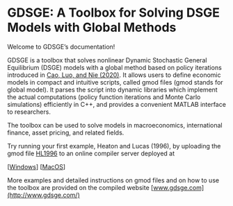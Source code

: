 # GDSGE: A Toolbox for Solving DSGE Models with Global Methods
Welcome to GDSGE’s documentation!

GDSGE is a toolbox that solves nonlinear Dynamic Stochastic General Equilibrium (DSGE) models 
with a global method based on policy iterations introduced in [Cao, Luo, and Nie (2020)](https://papers.ssrn.com/sol3/papers.cfm?abstract_id=3569013). It allows users to define economic models in compact and intuitive scripts, called gmod files (gmod stands for global model). It parses the script into dynamic libraries which implement the actual computations (policy function iterations and Monte Carlo simulations) efficiently in C++, 
and provides a convenient MATLAB interface to researchers.

The toolbox can be used to solve models in macroeconomics, international finance, asset pricing, and related fields.

Try running your first example, Heaton and Lucas (1996), by uploading the gmod file [HL1996](http://www.gdsge.com/_downloads/791c376360c9be721407d670f16fbf7d/HL1996.gmod)
to an online compiler server deployed at

[[Windows](http://122.112.231.135/)] [[MacOS](http://166.111.98.85:20000/)]

More examples and detailed instructions on gmod files and on how to use the toolbox are provided on the compiled website
[www.gdsge.com](http://www.gdsge.com/)
